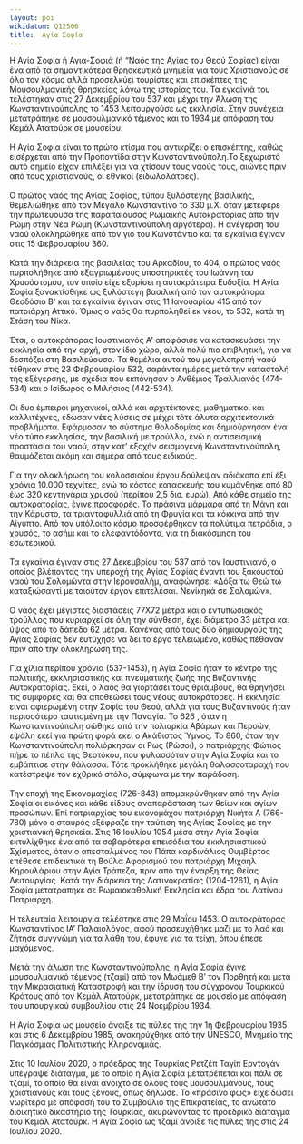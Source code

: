 ```yaml
---
layout: poi
wikidatum: Q12506
title:  Αγία Σοφία
---
```


Η Αγία Σοφία ή Αγια-Σοφιά (ή “Ναός της Αγίας του Θεού Σοφίας) είναι  ένα από τα σημαντικότερα  θρησκευτικά μνημεία για τους Χριστιανούς σε όλο τον κόσμο αλλά προσελκύει τουρίστες και επισκέπτες της Μουσουλμανικής θρησκείας λόγω της ιστορίας του. Τα εγκαίνιά του τελέστηκαν στις 27 Δεκεμβρίου του 537 και μέχρι την Άλωση της Κωνσταντινούπολης το 1453 λειτουργούσε ως εκκλησία. Στην συνέχεια μετατράπηκε σε μουσουλμανικό τέμενος και το 1934 με απόφαση του Κεμάλ Ατατούρκ σε μουσείου. <br> <br>
Η Αγία Σοφία είναι το πρώτο κτίσμα που αντικρίζει ο επισκέπτης, καθώς εισέρχεται από την Προποντίδα στην Κωνσταντινούπολη.Το ξεχωριστό αυτό σημείο είχαν επιλέξει για να χτίσουν τους ναούς τους, αιώνες πριν από τους χριστιανούς, οι εθνικοί (ειδωλολάτρες). <br> <br>
Ο πρώτος ναός της Αγίας Σοφίας, τύπου ξυλόστεγης βασιλικής, θεμελιώθηκε από τον Μεγάλο Κωνσταντίνο το 330 μ.Χ. όταν μετέφερε την πρωτεύουσα της παραπαίουσας Ρωμαϊκής Αυτοκρατορίας από την Ρώμη στην Νέα Ρώμη (Κωνσταντινούπολη αργότερα). Η ανέγερση του ναού ολοκληρώθηκε από τον γιο του Κωνστάντιο και τα εγκαίνια έγιναν στις 15 Φεβρουαρίου 360. <br> <br>
Κατά την διάρκεια της βασιλείας του Αρκαδίου, το 404, ο πρώτος ναός πυρπολήθηκε από εξαγριωμένους υποστηρικτές του Ιωάννη του Χρυσόστομου, τον οποίο είχε εξορίσει η αυτοκράτειρα Ευδοξία. Η Αγία Σοφία ξανακτίσθηκε ως ξυλόστεγη βασιλική από τον αυτοκράτορα Θεοδόσιο Β' και τα εγκαίνια έγιναν στις 11 Ιανουαρίου 415 από τον πατριάρχη Αττικό. Όμως ο ναός θα πυρποληθεί εκ νέου, το 532, κατά τη Στάση του Νίκα. <br> <br>
Έτσι, ο αυτοκράτορας Ιουστινιανός Α' αποφάσισε να κατασκευάσει την εκκλησία από την αρχή, στον ίδιο χώρο, αλλά πολύ πιο επιβλητική, για να δεσπόζει στη Βασιλεύουσα. Τα θεμέλια αυτού του μεγαλοπρεπή ναού τέθηκαν στις 23 Φεβρουαρίου 532, σαράντα ημέρες μετά την καταστολή της εξέγερσης, με σχέδια που εκπόνησαν ο Ανθέμιος Τραλλιανός (474-534) και ο Ισίδωρος ο Μιλήσιος (442-534). <br> <br>
Οι δυο έμπειροι μηχανικοί, αλλά και αρχιτέκτονες, μαθηματικοί και καλλιτέχνες, έδωσαν νέες λύσεις σε μέχρι τότε άλυτα αρχιτεκτονικά προβλήματα. Εφάρμοσαν το σύστημα θολοδομίας και δημιούργησαν ένα νέο τύπο εκκλησίας, την βασιλική με τρούλλο, ενώ η αντισεισμική προστασία του ναού, στην κατ’ εξοχήν σεισμογενή Κωνσταντινούπολη, θαυμάζεται ακόμη και σήμερα από τους ειδικούς. <br> <br>
Για την ολοκλήρωση του κολοσσιαίου έργου δούλεψαν αδιάκοπα επί έξι χρόνια 10.000 τεχνίτες, ενώ το κόστος κατασκευής του κυμάνθηκε από 80 έως 320 κεντηνάρια χρυσού (περίπου 2,5 δισ. ευρώ). Από κάθε σημείο της αυτοκρατορίας, έγινε προσφορές. Τα πράσινα μάρμαρα από τη Μάνη και την Κάρυστο, τα τριανταφυλλιά από τη Φρυγία και τα κόκκινα από την Αίγυπτο. Από τον υπόλοιπο κόσμο προσφέρθηκαν τα πολύτιμα πετράδια, ο χρυσός, το ασήμι και το ελεφαντόδοντο, για τη διακόσμηση του εσωτερικού. <br> <br>
Τα εγκαίνια έγιναν στις 27 Δεκεμβρίου του 537 από τον Ιουστινιανό, ο οποίος βλέποντας την υπεροχή της Αγίας Σοφίας έναντι του ξακουστού ναού του Σολομώντα στην Ιερουσαλήμ, αναφώνησε: «Δόξα τω Θεώ τω καταξιώσαντί με τοιούτον έργον επιτελέσαι. Νενίκηκά σε Σολομών». <br> <br>
Ο ναός έχει μέγιστες διαστάσεις 77Χ72 μέτρα και ο εντυπωσιακός τρούλλος που κυριαρχεί σε όλη την σύνθεση, έχει διάμετρο 33 μέτρα και ύψος από το δάπεδο 62 μέτρα. Κανένας από τους δύο δημιουργούς της Αγίας Σοφίας δεν ευτύχησε να δει το έργο τελειωμένο, καθώς πέθαναν πριν από την ολοκλήρωσή της. <br> <br>
Για χίλια περίπου χρόνια (537-1453), η Αγία Σοφία ήταν το κέντρο της πολιτικής, εκκλησιαστικής και πνευματικής ζωής της Βυζαντινής Αυτοκρατορίας. Εκεί, ο λαός θα γιορτάσει τους θριάμβους, θα θρηνήσει τις συμφορές και θα αποθεώσει τους νέους αυτοκράτορες. Η εκκλησία είναι αφιερωμένη στην Σοφία του Θεού, αλλά για τους Βυζαντινούς ήταν περισσότερο ταυτισμένη με την Παναγία. Το 626 , όταν η Κωνσταντινούπολη σώθηκε από την πολιορκία Αβάρων και Περσών, εψάλη εκεί για πρώτη φορά εκεί ο Ακάθιστος Ύμνος. Το 860, όταν την Κωνσταντινούπολη πολιόρκησαν οι Ρως (Ρώσοι), ο πατριάρχης Φώτιος πήρε το πέπλο της Θεοτόκου, που φυλασσόταν στην Αγία Σοφία και το εμβάπτισε στην θάλασσα. Τότε προκλήθηκε μεγάλη θαλασσοταραχή που κατέστρεψε τον εχθρικό στόλο, σύμφωνα με την παράδοση. <br> <br>
Την εποχή της Εικονομαχίας (726-843) απομακρύνθηκαν από την Αγία Σοφία οι εικόνες και κάθε είδους αναπαράσταση των θείων και αγίων προσώπων. Επί πατριαρχίας του εικονομάχου πατριάρχη Νικήτα Α (766-780) μόνο ο σταυρός εξέφραζε την ταύτιση της Αγίας Σοφίας με την χριστιανική θρησκεία. Στις 16 Ιουλίου 1054 μέσα στην Αγία Σοφία εκτυλίχθηκε ένα από τα σοβαρότερα επεισόδια του εκκλησιαστικού Σχίσματος, όταν ο απεσταλμένος του Πάπα καρδινάλιος Ουμβέρτος επέθεσε επιδεικτικά τη Βούλα Αφορισμού του πατριάρχη Μιχαήλ Κηρουλάριου στην Αγία Τράπεζα, πριν από την έναρξη της Θείας Λειτουργίας. Κατά την διάρκεια της Λατινοκρατίας (1204-1261), η Αγία Σοφία μετατράπηκε σε Ρωμαιοκαθολική Εκκλησία και έδρα του Λατίνου Πατριάρχη. <br> <br>
Η τελευταία λειτουργία τελέστηκε στις 29 Μαΐου 1453. Ο αυτοκράτορας Κωνσταντίνος ΙΑ’ Παλαιολόγος, αφού προσευχήθηκε μαζί με το λαό και ζήτησε συγγνώμη για τα λάθη του, έφυγε για τα τείχη, όπου έπεσε μαχόμενος. <br> <br>
Μετά την άλωση της Κωνσταντινούπολης, η Αγία Σοφία έγινε μουσουλμανικό τέμενος (τζαμί) από τον Μωάμεθ Β’ τον Πορθητή και μετά την Μικρασιατική Καταστροφή και την ίδρυση του σύγχρονου Τουρκικού Κράτους από τον Κεμάλ Ατατούρκ, μετατράπηκε σε μουσείο με απόφαση του υπουργικού συμβουλίου στις 24 Νοεμβρίου 1934. <br> <br>
Η Αγία Σοφία ως μουσείο άνοιξε τις πύλες της την 1η Φεβρουαρίου 1935 και στις 6 Δεκεμβρίου 1985, ανακηρύχθηκε από την UNESCO, Μνημείο της Παγκόσμιας Πολιτιστικής Κληρονομιάς. <br> <br>
Στις 10 Ιουλίου 2020, ο πρόεδρος της Τουρκίας Ρετζέπ Ταγίπ Ερντογάν υπέγραψε διάταγμα, με το οποίο η Αγία Σοφία μετατρέπεται και πάλι σε τζαμί, το οποίο θα είναι ανοιχτό σε όλους τους μουσουλμάνους, τους χριστιανούς και τους ξένους, όπως δήλωσε. Το «πράσινο φως» είχε δώσει νωρίτερα με απόφασή του το Συμβούλιο της Επικρατείας, το ανώτατο διοικητικό δικαστήριο της Τουρκίας, ακυρώνοντας το προεδρικό διάταγμα του Κεμάλ Ατατούρκ. Η Αγία Σοφία ως τζαμί άνοιξε τις πύλες της στις 24 Ιουλίου 2020.
